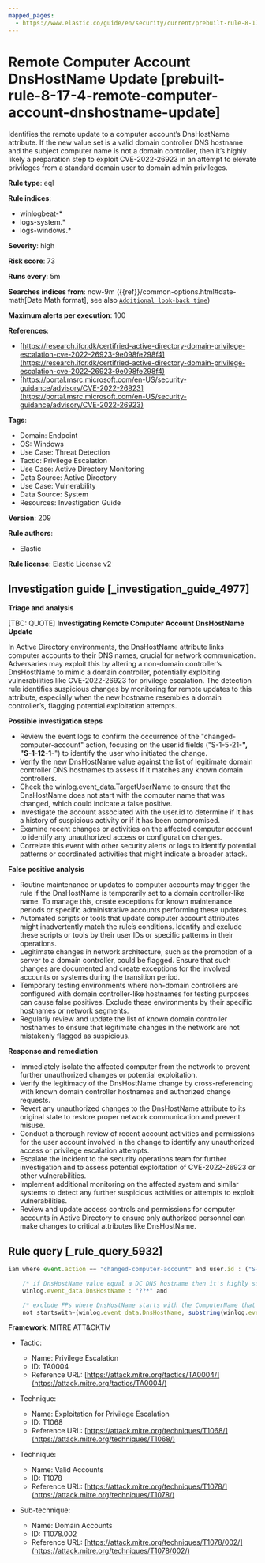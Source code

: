 ```yaml
---
mapped_pages:
  - https://www.elastic.co/guide/en/security/current/prebuilt-rule-8-17-4-remote-computer-account-dnshostname-update.html
---
```


# Remote Computer Account DnsHostName Update [prebuilt-rule-8-17-4-remote-computer-account-dnshostname-update]

Identifies the remote update to a computer account’s DnsHostName attribute. If the new value set is a valid domain controller DNS hostname and the subject computer name is not a domain controller, then it’s highly likely a preparation step to exploit CVE-2022-26923 in an attempt to elevate privileges from a standard domain user to domain admin privileges.

**Rule type**: eql

**Rule indices**:

* winlogbeat-*
* logs-system.*
* logs-windows.*

**Severity**: high

**Risk score**: 73

**Runs every**: 5m

**Searches indices from**: now-9m ({{ref}}/common-options.html#date-math[Date Math format], see also [`Additional look-back time`](docs-content://solutions/security/detect-and-alert/create-detection-rule.md#rule-schedule))

**Maximum alerts per execution**: 100

**References**:

* [https://research.ifcr.dk/certifried-active-directory-domain-privilege-escalation-cve-2022-26923-9e098fe298f4](https://research.ifcr.dk/certifried-active-directory-domain-privilege-escalation-cve-2022-26923-9e098fe298f4)
* [https://portal.msrc.microsoft.com/en-US/security-guidance/advisory/CVE-2022-26923](https://portal.msrc.microsoft.com/en-US/security-guidance/advisory/CVE-2022-26923)

**Tags**:

* Domain: Endpoint
* OS: Windows
* Use Case: Threat Detection
* Tactic: Privilege Escalation
* Use Case: Active Directory Monitoring
* Data Source: Active Directory
* Use Case: Vulnerability
* Data Source: System
* Resources: Investigation Guide

**Version**: 209

**Rule authors**:

* Elastic

**Rule license**: Elastic License v2

## Investigation guide [_investigation_guide_4977]

**Triage and analysis**

[TBC: QUOTE]
**Investigating Remote Computer Account DnsHostName Update**

In Active Directory environments, the DnsHostName attribute links computer accounts to their DNS names, crucial for network communication. Adversaries may exploit this by altering a non-domain controller’s DnsHostName to mimic a domain controller, potentially exploiting vulnerabilities like CVE-2022-26923 for privilege escalation. The detection rule identifies suspicious changes by monitoring for remote updates to this attribute, especially when the new hostname resembles a domain controller’s, flagging potential exploitation attempts.

**Possible investigation steps**

* Review the event logs to confirm the occurrence of the "changed-computer-account" action, focusing on the user.id fields ("S-1-5-21-**", "S-1-12-1-**") to identify the user who initiated the change.
* Verify the new DnsHostName value against the list of legitimate domain controller DNS hostnames to assess if it matches any known domain controllers.
* Check the winlog.event_data.TargetUserName to ensure that the DnsHostName does not start with the computer name that was changed, which could indicate a false positive.
* Investigate the account associated with the user.id to determine if it has a history of suspicious activity or if it has been compromised.
* Examine recent changes or activities on the affected computer account to identify any unauthorized access or configuration changes.
* Correlate this event with other security alerts or logs to identify potential patterns or coordinated activities that might indicate a broader attack.

**False positive analysis**

* Routine maintenance or updates to computer accounts may trigger the rule if the DnsHostName is temporarily set to a domain controller-like name. To manage this, create exceptions for known maintenance periods or specific administrative accounts performing these updates.
* Automated scripts or tools that update computer account attributes might inadvertently match the rule’s conditions. Identify and exclude these scripts or tools by their user IDs or specific patterns in their operations.
* Legitimate changes in network architecture, such as the promotion of a server to a domain controller, could be flagged. Ensure that such changes are documented and create exceptions for the involved accounts or systems during the transition period.
* Temporary testing environments where non-domain controllers are configured with domain controller-like hostnames for testing purposes can cause false positives. Exclude these environments by their specific hostnames or network segments.
* Regularly review and update the list of known domain controller hostnames to ensure that legitimate changes in the network are not mistakenly flagged as suspicious.

**Response and remediation**

* Immediately isolate the affected computer from the network to prevent further unauthorized changes or potential exploitation.
* Verify the legitimacy of the DnsHostName change by cross-referencing with known domain controller hostnames and authorized change requests.
* Revert any unauthorized changes to the DnsHostName attribute to its original state to restore proper network communication and prevent misuse.
* Conduct a thorough review of recent account activities and permissions for the user account involved in the change to identify any unauthorized access or privilege escalation attempts.
* Escalate the incident to the security operations team for further investigation and to assess potential exploitation of CVE-2022-26923 or other vulnerabilities.
* Implement additional monitoring on the affected system and similar systems to detect any further suspicious activities or attempts to exploit vulnerabilities.
* Review and update access controls and permissions for computer accounts in Active Directory to ensure only authorized personnel can make changes to critical attributes like DnsHostName.


## Rule query [_rule_query_5932]

```js
iam where event.action == "changed-computer-account" and user.id : ("S-1-5-21-*", "S-1-12-1-*") and

    /* if DnsHostName value equal a DC DNS hostname then it's highly suspicious */
    winlog.event_data.DnsHostName : "??*" and

    /* exclude FPs where DnsHostName starts with the ComputerName that was changed */
    not startswith~(winlog.event_data.DnsHostName, substring(winlog.event_data.TargetUserName, 0, length(winlog.event_data.TargetUserName) - 1))
```

**Framework**: MITRE ATT&CKTM

* Tactic:

    * Name: Privilege Escalation
    * ID: TA0004
    * Reference URL: [https://attack.mitre.org/tactics/TA0004/](https://attack.mitre.org/tactics/TA0004/)

* Technique:

    * Name: Exploitation for Privilege Escalation
    * ID: T1068
    * Reference URL: [https://attack.mitre.org/techniques/T1068/](https://attack.mitre.org/techniques/T1068/)

* Technique:

    * Name: Valid Accounts
    * ID: T1078
    * Reference URL: [https://attack.mitre.org/techniques/T1078/](https://attack.mitre.org/techniques/T1078/)

* Sub-technique:

    * Name: Domain Accounts
    * ID: T1078.002
    * Reference URL: [https://attack.mitre.org/techniques/T1078/002/](https://attack.mitre.org/techniques/T1078/002/)



